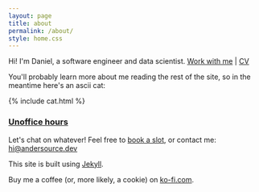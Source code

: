```yaml
---
layout: page
title: about
permalink: /about/
style: home.css
---
```


Hi! I'm Daniel, a software engineer and data scientist. [Work with me](/work_together/) \| [CV](/cv/)

You'll probably learn more about me reading the rest of the site, so in the meantime here's an ascii cat:

{% include cat.html  %}

### [Unoffice hours](https://interconnected.org/home/2020/09/24/unoffice_hours)
Let's chat on whatever! Feel free to [book a slot](https://calendar.google.com/calendar/u/0/appointments/schedules/AcZssZ0Qu_XFIljIBbwAHr6WKaEY4LjwA4xOqdiAFNV332qTG41pxFmN_RK2GsLUohL1ZSvAwOuOOifZ), or contact me: [hi@andersource.dev](mailto:hi@andersource.dev)

This site is built using [Jekyll](https://jekyllrb.com/).

Buy me a coffee (or, more likely, a cookie) on [ko-fi.com](https://ko-fi.com/andersource).
